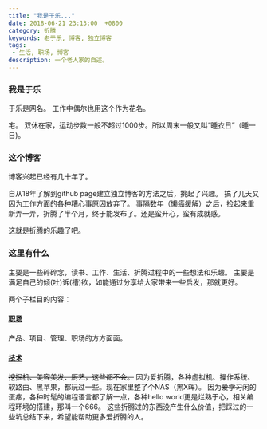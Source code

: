 ```yaml
---
title: "我是于乐..."
date: 2018-06-21 23:13:00  +0800
category: 折腾
keywords: 老于乐, 博客, 独立博客
tags:
 - 生活, 职场, 博客 
description: 一个老人家的自述。
---
```


### 我是于乐

于乐是网名。
工作中偶尔也用这个作为花名。

宅。
双休在家，运动步数一般不超过1000步。所以周末一般又叫“睡衣日”（睡一日)。

### 这个博客

博客兴起已经有几十年了。

自从18年了解到github page建立独立博客的方法之后，挑起了兴趣。
搞了几天又因为工作方面的各种糟心事原因放弃了。
事隔数年（懒癌缓解）之后，捡起来重新弄一弄，折腾了半个月，终于能发布了。还是蛮开心，蛮有成就感。

这就是折腾的乐趣了吧。

### 这里有什么

主要是一些碎碎念，读书、工作、生活、折腾过程中的一些想法和乐趣。
主要是满足自己的倾(吐)诉(槽)欲，如能通过分享给大家带来一些启发，那就更好。

两个子栏目的内容：

#### [职场](../career)

产品、项目、管理、职场的方方面面。

#### [技术](../tech)

~~挖掘机、美容美发、厨艺，这些都不会。~~
因为爱折腾，各种虚拟机、操作系统、软路由、黑苹果，都玩过一些。现在家里整了个NAS（黑X晖）。
因为~~爱学习~~闲的蛋疼，各种时髦的编程语言都了解一点，各种hello world更是烂熟于心，相关编程环境的搭建，那叫一个666。
这些折腾过的东西没产生什么价值<i class="fas fa-yen-sign"></i>，把踩过的一些坑总结下来，希望能帮助更多爱折腾的人。

